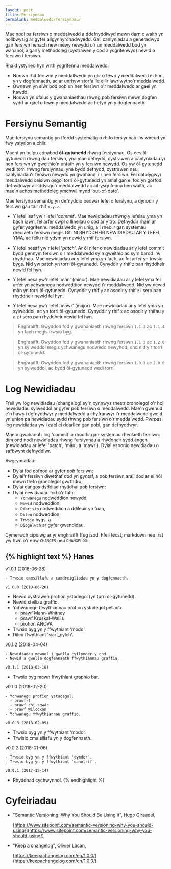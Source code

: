 ```yaml
---
layout: post
title: Fersiynnau
permalink: meddalwedd/fersiynnau/
---
```


Mae nodi pa fersiwn o meddalwedd a ddefnyddiwyd mewn darn o waith yn hollbwysig
ar gyfer ailgynhyrchadwyedd.
Gall canlyniadau a generadwyd gan fersiwn henach new mewy newydd o'r un
meddalwedd bod yn wahanol, a gall y methodoleg (cystrawen y cod a ysgrifenwyd)
newid o fersiwn i fersiwn.

Rhaid ystyried hyn wrth ysgrifennu meddalwedd:

+ Nodwn rhif ferswin y meddallwedd yn glir o fewn y meddalwedd ei hun, yn y
dogfennaeth, ac ar unrhyw storfa lle ellir lawrlwytho'r meddalwedd.
+ Gwnewn yn siŵr bod pob un hen fersiwn o'r meddalwedd ar gael yn hawdd.
+ Nodwn yn ofalus y gwahaniaethau rhwng pob fersiwn mewn dogfen sydd ar gael o
fewn y meddalwedd ac hefyd yn y dogfennaeth.


# Fersiynu Semantig

Mae fersiynu semantig yn ffordd systematig o rhifo fersiynnau i'w wneud yn fwy
ystyrlon a chlir.

Maent yn helpu adnabod **ôl-gytunedd** rhwng fersiynnau.
Os oes ôl-gytunedd rhwng dau fersiwn, yna mae defnydd, cystrawen a canlyniadau
yr hen fersiwn yn gweithio'n unfath yn y fersiwn newydd.
Os yw ôl-gytunedd wedi torri rhwng fersiynnau, yna bydd defnydd, cystrawen neu
canlyniadau'r fersiwn newydd yn gwahanol i'r hen fersiwn.
Fel datblygwyr meddalwedd ceisiwn osgoi torri ôl-gytunedd yn amal gan ei fod yn
gorfodi defnyddwyr ail-ddysgu'r meddalwedd ac ail-ysgrifennu hen waith, ac mae'n
achosimethodoleg ymchwil mynd 'out-of-date'.

Mae fersiynu semantig yn defnyddio pedwar lefel o fersiynu, a dynodir y fersiwn
gan tair rhif `x.y.z`.

+ Y lefel isaf yw'r lefel '*commit*'. Mae newidiadau rhwng y lefelau yma yn bach
iawn, fel arfer cwpl o llinellau o cod ar y tro. Defnyddir rhain ar gyfer
ysgrifennu meddalwedd yn unig, a'i rheolir gan systemau rheolaeth fersiwn megis
Git. NI RHYDDHEIR NEWIDIADAU AR Y LEFEL YMA, ac fellu nid ydym yn newid y rhif
fersiwn.

+ Y lefel nesaf yw'r lefel '*patch*'. Ar ôl nifer o newidiadau ar y lefel commit
bydd gennym fersiwn o'r meddalwedd sy'n gweithio ac sy'n barod i'w rhyddhau. Mae
newidiadau ar y lefel yma yn fach, ac fel arfer yn trwsio bygs. Nid yw patch yn
torri ôl-gytunedd. Cynyddir y rhif `z` pan rhyddheir newid fel hyn.

+ Y lefel nesa yw'r lefel 'mân' (minor). Mae newidiadau ar y lefel yma fel arfer
yn ychwanegu nodweddion newydd i'r meddalwedd. Nid yw newid mân yn torri
ôl-gytunedd. Cynyddir y rhif `y` ac osodir y rhif `z` i sero pan rhyddheir newid
fel hyn.

+ Y lefel nesa yw'r lefel 'mawr' (major). Mae newidiadau ar y lefel yma yn
sylweddol, ac yn torri ôl-gytunedd. Cynyddir y rhif `x` ac osodir y rhifau `y` a
`z` i sero pan rhyddheir newid fel hyn.

> Enghraifft: Gwyddon fod y gwahaniaeth rhwng fersiwn `1.1.3` ac `1.1.4` yn fach megis trwsio byg.

> Enghraifft: Gwyddon fod y gwahaniaeth rhwng fersiwn `1.1.3` ac `1.2.0` yn sylweddol megis ychwanegu nodwedd newyhdd, ond nid y'r torri ôl-gytunedd.

> Enghraifft: Gwyddon fod y gwahaniaeth rhwng fersiwn `1.0.3` ac `2.0.0` yn sylweddol, ac bydd ôl-gytunedd wedi torri.


# Log Newidiadau

Ffeil yw log newidiadau (changelog) sy'n cynnwys rhestr cronolegol o'r holl
newidiadau sylweddol ar gyfer pob fersiwn o meddalwedd.
Mae'n gwenud e'n haws i defnyddwyr y meddalwedd a chyfranwyr i'r meddalwedd
gweld yn union pa newidiadau sydd rhwng pob fersiwn o'r meddalwedd.
Pwrpas log newidiadau yw i cael ei ddarllen gan pobl, gan defnyddwyr.

Mae'n gwahanol i log 'commit' a rhoddir gan systemau rheolaeth fersiwn: dim ond
nodi newidiadau rhwng fersiynnau a rhyddheir sydd angen (newidiadau ar lefel
'patch', 'mân', a 'mawr').
Dylai esbonio newidiadau o safbwynt defnyddiwr.

Awgrymiadau:

+ Dylai fod cofnod ar gyfer *pob* fersiwn;
+ Dylai'r fersiwn diwethaf dod yn gyntaf, a pob fersiwn arall dod ar ei hôl mewn
trefn gronolegol gwrthdro;
+ Dylai dangos dyddiad rhyddhai pob fersiwn;
+ Dylai newidiadau fod o'r fath:
  + `Ychwanegu` nodweddion newydd,
  + `Newid` nodweddion,
  + `Dibrisio` nodweddion a ddileuir yn fuan,
  + `Dileu` nodweddion,
  + `Trwsio` bygs, a
  + `Diogelwch` ar gyfer gwendidau.

Cymerwch cipolwg ar yr enghraifft ffug isod.
Ffeil tecst, markdown neu .rst yw hwn o'r enw `CHANGES` neu `CHANGELOG`:

{% highlight text %}
Hanes
-----

v1.0.1 (2018-06-28)
~~~~~~~~~~~~~~~~~~~
- Trwsio camsillafu a camdreigliadau yn y dogfennaeth.

v1.0.0 (2018-06-20)
~~~~~~~~~~~~~~~~~~~
- Newid cystrawen profion ystadegol (yn torri ôl-gytunedd).
- Newid steiliau graffio.
- Ychwanegu ffwythiannau profion ystadegol pellach.
  - prawf Mann-Whitney
  - prawf Kruskal-Wallis
  - profion ANOVA
- Trwsio byg yn y ffwythiant 'modd'.
- Dileu ffwythiant 'siart_cylch'.

v0.1.2 (2018-04-04)
~~~~~~~~~~~~~~~~~~~
- Newidiadau mewnol i gwella cyflymder y cod.
- Newid a gwella dogfennaeth ffwythiannau graffio.

v0.1.1 (2018-03-18)
~~~~~~~~~~~~~~~~~~~
- Trwsio byg mewn ffwythiant graphio bar.

v0.1.0 (2018-02-20)
~~~~~~~~~~~~~~~~~~~
- Ychwanegu profion ystadegol.
  - prawf-t
  - prawf chi-sgwâr
  - prawf Wilcoxon
- Ychwanegu ffwythiannau graffio.

v0.0.3 (2018-02-09)
~~~~~~~~~~~~~~~~~~~
- Trwsio byg yn y ffwythiant 'modd'.
- Trwisio cma sillafu yn y dogfennaeth.

v0.0.2 (2018-01-06)
~~~~~~~~~~~~~~~~~~~
- Trwsio byg yn y ffwythiant 'cymder'.
- Trwsio byg yn y ffwythiant 'canolrif'.

v0.0.1 (2017-12-14)
~~~~~~~~~~~~~~~~~~~
- Rhyddhad cychwynnol.
{% endhighlight %}


# Cyfeiriadau

+ "Semantic Versioning: Why You Should Be Using it", Hugo Giraudel,
  
  [https://www.sitepoint.com/semantic-versioning-why-you-should-using/](https://www.sitepoint.com/semantic-versioning-why-you-should-using/)

+ "Keep a changelog", Olivier Lacan,
  
  [https://keepachangelog.com/en/1.0.0/](https://keepachangelog.com/en/1.0.0/)
